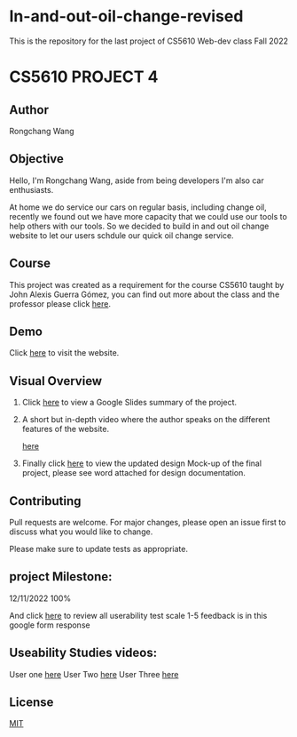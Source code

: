 # In-and-out-oil-change-revised
This is the repository for the last project of CS5610 Web-dev class Fall 2022
# CS5610 PROJECT 4

## Author

Rongchang Wang

## Objective

Hello, I'm Rongchang Wang, aside from being developers I'm also car enthusiasts.

At home we do service our cars on regular basis, including change oil, recently we found out we have more capacity that we could use our tools to help others with our tools. So we decided to build in and out oil change website to let our users schdule our quick oil change service. 

## Course

This project was created as a requirement for the course CS5610 taught by John Alexis Guerra Gómez, you can find out more about the class and the professor please click [here](https://johnguerra.co).

## Demo

Click [here](https://car-oil-change-v2.herokuapp.com/) to visit the website.

## Visual Overview

1. Click [here](https://docs.google.com/presentation/d/1uz9pULlXe64jiOPsrmo4pRxozi-I4uf_j6FqUU1p024/edit?usp=sharing) to view a Google Slides summary of the project.

2. A short but in-depth video where the author speaks on the different features of the website.

   [here](https://www.youtube.com/watch?v=tAAJaQOCa_U&ab_channel=RongchangWang)

3. Finally click [here](https://drive.google.com/file/d/1Avp62ZaHleAvgI5SoEjG_2A7dIZaolqq/view?usp=share_link) to view the updated design Mock-up of the final project, please see word attached for design documentation.

## Contributing

Pull requests are welcome. For major changes, please open an issue first to discuss what you would like to change.

Please make sure to update tests as appropriate.

## project Milestone:
12/11/2022 100%

And click [here](https://drive.google.com/file/d/1NStAN21f8k43PVZxNqOSr3gDFT4zbDSx/view?usp=share_link) to review all userability test scale 1-5 feedback is in this google form response

## Useability Studies videos:
User one  [here](https://www.youtube.com/watch?v=rEcLh9zWBrY&ab_channel=RongchangWang)
User Two  [here](https://www.youtube.com/watch?v=CdWhru1fVqk&ab_channel=RongchangWang)
User Three [here](https://www.youtube.com/watch?v=vm4pJajpfdQ&ab_channel=RongchangWang)

## License

[MIT](https://choosealicense.com/licenses/mit/)
